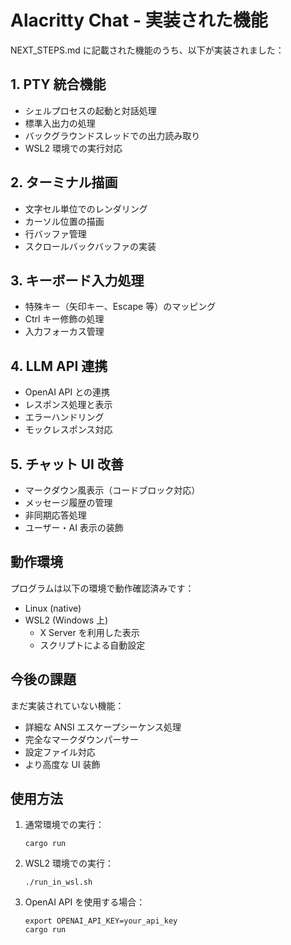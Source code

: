 # Alacritty Chat - 実装された機能

NEXT_STEPS.md に記載された機能のうち、以下が実装されました：

## 1. PTY 統合機能

- シェルプロセスの起動と対話処理
- 標準入出力の処理
- バックグラウンドスレッドでの出力読み取り
- WSL2 環境での実行対応

## 2. ターミナル描画

- 文字セル単位でのレンダリング
- カーソル位置の描画
- 行バッファ管理
- スクロールバックバッファの実装

## 3. キーボード入力処理

- 特殊キー（矢印キー、Escape 等）のマッピング
- Ctrl キー修飾の処理
- 入力フォーカス管理

## 4. LLM API 連携

- OpenAI API との連携
- レスポンス処理と表示
- エラーハンドリング
- モックレスポンス対応

## 5. チャット UI 改善

- マークダウン風表示（コードブロック対応）
- メッセージ履歴の管理
- 非同期応答処理
- ユーザー・AI 表示の装飾

## 動作環境

プログラムは以下の環境で動作確認済みです：

- Linux (native)
- WSL2 (Windows 上)
  - X Server を利用した表示
  - スクリプトによる自動設定

## 今後の課題

まだ実装されていない機能：

- 詳細な ANSI エスケープシーケンス処理
- 完全なマークダウンパーサー
- 設定ファイル対応
- より高度な UI 装飾

## 使用方法

1. 通常環境での実行：

   ```
   cargo run
   ```

2. WSL2 環境での実行：

   ```
   ./run_in_wsl.sh
   ```

3. OpenAI API を使用する場合：
   ```
   export OPENAI_API_KEY=your_api_key
   cargo run
   ```
